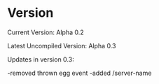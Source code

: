 Version
=======
Current Version: Alpha 0.2

Latest Uncompiled Version: Alpha 0.3

Updates in version 0.3:

-removed thrown egg event
-added /server-name <server name>
